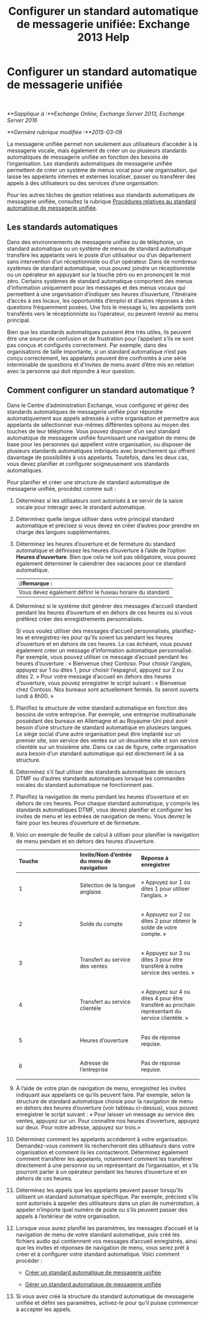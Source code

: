 ﻿---
title: 'Configurer un standard automatique de messagerie unifiée: Exchange 2013 Help'
TOCTitle: Configurer un standard automatique de messagerie unifiée
ms:assetid: 0a3492f8-8aba-4904-96fd-6e023175012a
ms:mtpsurl: https://technet.microsoft.com/fr-fr/library/JJ673508(v=EXCHG.150)
ms:contentKeyID: 50477523
ms.date: 04/24/2018
mtps_version: v=EXCHG.150
ms.translationtype: HT
---

# Configurer un standard automatique de messagerie unifiée

 

_**Sapplique à :**Exchange Online, Exchange Server 2013, Exchange Server 2016_

_**Dernière rubrique modifiée :**2015-03-09_

La messagerie unifiée permet non seulement aux utilisateurs d’accéder à la messagerie vocale, mais également de créer un ou plusieurs standards automatiques de messagerie unifiée en fonction des besoins de l’organisation. Les standards automatiques de messagerie unifiée permettent de créer un système de menus vocal pour une organisation, qui laisse les appelants internes et externes localiser, passer ou transférer des appels à des utilisateurs ou des services d’une organisation.

Pour les autres tâches de gestion relatives aux standards automatiques de messagerie unifiée, consultez la rubrique [Procédures relatives au standard automatique de messagerie unifiée](um-auto-attendant-procedures-exchange-2013-help.md).

## Les standards automatiques

Dans des environnements de messagerie unifiée ou de téléphonie, un standard automatique ou un système de menus de standard automatique transfère les appelants vers le poste d’un utilisateur ou d’un département sans intervention d’un réceptionniste ou d’un opérateur. Dans de nombreux systèmes de standard automatique, vous pouvez joindre un réceptionniste ou un opérateur en appuyant sur la touche zéro ou en prononçant le mot zéro. Certains systèmes de standard automatique comportent des menus d’information uniquement pour les messages et des menus vocaux qui permettent à une organisation d’indiquer ses heures d’ouverture, l’itinéraire d’accès à ses locaux, les opportunités d’emploi et d’autres réponses à des questions fréquemment posées. Une fois le message lu, les appelants sont transférés vers le réceptionniste ou l’opérateur, ou peuvent revenir au menu principal.

Bien que les standards automatiques puissent être très utiles, ils peuvent être une source de confusion et de frustration pour l’appelant s’ils ne sont pas conçus et configurés correctement. Par exemple, dans des organisations de taille importante, si un standard automatique n’est pas conçu correctement, les appelants peuvent être confrontés à une série interminable de questions et d’invites de menu avant d’être mis en relation avec la personne qui doit répondre à leur question.

## Comment configurer un standard automatique ?

Dans le Centre d’administration Exchange, vous configurez et gérez des standards automatiques de messagerie unifiée pour répondre automatiquement aux appels adressés à votre organisation et permettre aux appelants de sélectionner eux-mêmes différentes options au moyen des touches de leur téléphone. Vous pouvez disposer d’un seul standard automatique de messagerie unifiée fournissant une navigation de menu de base pour les personnes qui appellent votre organisation, ou disposer de plusieurs standards automatiques imbriqués avec branchement qui offrent davantage de possibilités à vos appelants. Toutefois, dans les deux cas, vous devez planifier et configurer soigneusement vos standards automatiques.

Pour planifier et créer une structure de standard automatique de messagerie unifiée, procédez comme suit :

1.  Déterminez si les utilisateurs sont autorisés à se servir de la saisie vocale pour interagir avec le standard automatique.

2.  Déterminez quelle langue utiliser dans votre principal standard automatique et précisez si vous devez en créer d’autres pour prendre en charge des langues supplémentaires.

3.  Déterminez les heures d’ouverture et de fermeture du standard automatique et définissez les heures d’ouverture à l’aide de l’option **Heures d’ouverture**. Bien que cela ne soit pas obligatoire, vous pouvez également déterminer le calendrier des vacances pour ce standard automatique.
    
    <table>
    <thead>
    <tr class="header">
    <th><img src="images/JJ159664.note(EXCHG.150).gif" title="Remarque" alt="Remarque" />Remarque :</th>
    </tr>
    </thead>
    <tbody>
    <tr class="odd">
    <td>Vous devez également définir le fuseau horaire du standard.</td>
    </tr>
    </tbody>
    </table>


4.  Déterminez si le système doit générer des messages d’accueil standard pendant les heures d’ouverture et en dehors de ces heures ou si vous préférez créer des enregistrements personnalisés.
    
    Si vous voulez utiliser des messages d’accueil personnalisés, planifiez-les et enregistrez-les pour qu’ils soient lus pendant les heures d’ouverture et en dehors de ces heures. Le cas échéant, vous pouvez également créer un message d’information automatique personnalisé. Par exemple, vous pouvez utiliser ce message d’accueil pendant les heures d’ouverture : « Bienvenue chez Contoso. Pour choisir l’anglais, appuyez sur 1 ou dites 1, pour choisir l’espagnol, appuyez sur 2 ou dites 2. » Pour votre message d’accueil en dehors des heures d’ouverture, vous pouvez enregistrer le script suivant : « Bienvenue chez Contoso. Nos bureaux sont actuellement fermés. Ils seront ouverts lundi à 8h00. »

5.  Planifiez la structure de votre standard automatique en fonction des besoins de votre entreprise. Par exemple, une entreprise multinationale possédant des bureaux en Allemagne et au Royaume-Uni peut avoir besoin d’une structure de standard automatique en plusieurs langues. Le siège social d’une autre organisation peut être implanté sur un premier site, son service des ventes sur un deuxième site et son service clientèle sur un troisième site. Dans ce cas de figure, cette organisation aura besoin d’un standard automatique qui est directement lié à sa structure.

6.  Déterminez s’il faut utiliser des standards automatiques de secours DTMF ou d’autres standards automatiques lorsque les commandes vocales du standard automatique ne fonctionnent pas.

7.  Planifiez la navigation de menu pendant les heures d’ouverture et en dehors de ces heures. Pour chaque standard automatique, y compris les standards automatiques DTMF, vous devrez planifier et configurer les invites de menu et les entrées de navigation de menu. Vous devrez le faire pour les heures d’ouverture et de fermeture.

8.  Voici un exemple de feuille de calcul à utiliser pour planifier la navigation de menu pendant et en dehors des heures d’ouverture.
    
    
    <table>
    <colgroup>
    <col style="width: 33%" />
    <col style="width: 33%" />
    <col style="width: 33%" />
    </colgroup>
    <thead>
    <tr class="header">
    <th><strong>Touche</strong></th>
    <th><strong>Invite/Nom d’entrée du menu de navigation</strong></th>
    <th><strong>Réponse à enregistrer</strong></th>
    </tr>
    </thead>
    <tbody>
    <tr class="odd">
    <td><p>1</p></td>
    <td><p>Sélection de la langue anglaise.</p></td>
    <td><p>« Appuyez sur 1 ou dites 1 pour utiliser l’anglais. »</p></td>
    </tr>
    <tr class="even">
    <td><p>2</p></td>
    <td><p>Solde du compte</p></td>
    <td><p>« Appuyez sur 2 ou dites 2 pour obtenir le solde de votre compte. »</p></td>
    </tr>
    <tr class="odd">
    <td><p>3</p></td>
    <td><p>Transfert au service des ventes</p></td>
    <td><p>« Appuyez sur 3 ou dites 3 pour être transféré à notre service des ventes. »</p></td>
    </tr>
    <tr class="even">
    <td><p>4</p></td>
    <td><p>Transfert au service clientèle</p></td>
    <td><p>« Appuyez sur 4 ou dites 4 pour être transféré au prochain représentant du service clientèle. »</p></td>
    </tr>
    <tr class="odd">
    <td><p>5</p></td>
    <td><p>Heures d’ouverture</p></td>
    <td><p>Pas de réponse requise.</p></td>
    </tr>
    <tr class="even">
    <td><p>6</p></td>
    <td><p>Adresse de l’entreprise</p></td>
    <td><p>Pas de réponse requise.</p></td>
    </tr>
    </tbody>
    </table>


9.  À l’aide de votre plan de navigation de menu, enregistrez les invites indiquant aux appelants ce qu’ils peuvent faire. Par exemple, selon la structure de standard automatique choisie pour la navigation de menu en dehors des heures d’ouverture (voir tableau ci-dessus), vous pouvez enregistrer le script suivant : « Pour laisser un message au service des ventes, appuyez sur un. Pour connaître nos heures d’ouverture, appuyez sur deux. Pour notre adresse, appuyez sur trois.»

10. Déterminez comment les appelants accéderont à votre organisation. Demandez-vous comment ils rechercheront des utilisateurs dans votre organisation et comment ils les contacteront. Déterminez également comment transférer les appelants, notamment comment les transférer directement à une personne ou un représentant de l’organisation, et s’ils pourront parler à un opérateur pendant les heures d’ouverture et en dehors de ces heures.

11. Déterminez les appels que les appelants peuvent passer lorsqu’ils utilisent un standard automatique spécifique. Par exemple, précisez s’ils sont autorisés à appeler des utilisateurs dans un plan de numérotation, à appeler n’importe quel numéro de poste ou s’ils peuvent passer des appels à l’extérieur de votre organisation.

12. Lorsque vous aurez planifié les paramètres, les messages d’accueil et la navigation de menu de votre standard automatique, puis créé les fichiers audio qui contiennent vos messages d’accueil enregistrés, ainsi que les invites et réponses de navigation de menu, vous serez prêt à créer et à configurer votre standard automatique. Voici comment procéder :
    
      - [Créer un standard automatique de messagerie unifiée](create-a-um-auto-attendant-exchange-2013-help.md)
    
      - [Gérer un standard automatique de messagerie unifiée](manage-a-um-auto-attendant-exchange-2013-help.md)

13. Si vous avez créé la structure du standard automatique de messagerie unifiée et défini ses paramètres, activez-le pour qu’il puisse commencer à accepter les appels.

